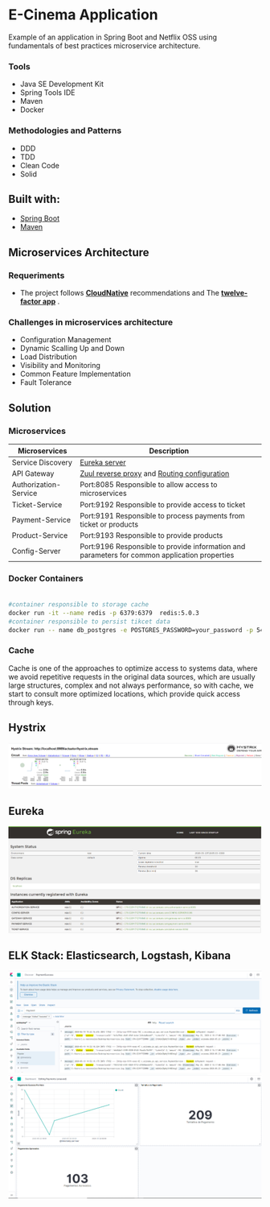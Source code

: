 
# E-Cinema Application

Example of an application in Spring Boot and Netflix OSS using fundamentals of best practices microservice architecture.

### Tools

- Java SE Development Kit
- Spring Tools IDE
- Maven
- Docker

### Methodologies and Patterns

- DDD
- TDD
- Clean Code
- Solid

## Built with:

- [Spring Boot](https://spring.io/projects/spring-boot)
- [Maven](https://maven.apache.org/)

## Microservices Architecture

### Requeriments

- The project follows [**CloudNative**](https://www.cncf.io/) recommendations and The [**twelve-factor app**](https://12factor.net/) . 


### Challenges in microservices architecture

- Configuration Management
- Dynamic Scalling Up and Down
- Load Distribution
- Visibility and Monitoring
- Common Feature Implementation
- Fault Tolerance

## Solution

### Microservices

| Microservices                   | Description  |
|---------------------------------|------------|
| Service Discovery               | [Eureka server](eureka-server) |
| API Gateway                     | [Zuul reverse proxy](zuul-gateway/src/main/java/com/donateplus/zuul/ZuulGatewayApplication.java) and [Routing configuration](donateplusapi/src/main/resources/application.properties) |
| Authorization-Service           | Port:8085 Responsible to allow access to microservices  |
| Ticket-Service                  | Port:9192 Responsible to provide access to ticket  |
| Payment-Service                 | Port:9191 Responsible to process payments from ticket or products  |
| Product-Service                 | Port:9193 Responsible to provide products  |
| Config-Server                   | Port:9196 Responsible to provide information and parameters for common application properties  |


### Docker Containers

```sh

#container responsible to storage cache
docker run -it --name redis -p 6379:6379  redis:5.0.3
#container responsible to persist tikcet data
docker run -- name db_postgres -e POSTGRES_PASSWORD=your_password -p 5432:5432 -d postgres 
```

### Cache

Cache is one of the approaches to optimize access to systems data, where we avoid repetitive requests in the original data sources,
which are usually large structures, complex and not always performance, so with cache, we start to consult more optimized locations,
which provide quick access through keys.

## Hystrix

<img src="img/hystrixdashboad.png">


## Eureka

<img src="img/eureka.png">


## ELK Stack: Elasticsearch, Logstash, Kibana 

<img src="img/kibana.png">

<img src="img/kibana2.png">